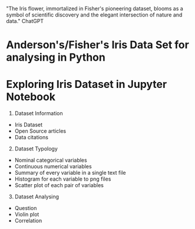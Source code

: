 "The Iris flower, immortalized in Fisher's pioneering dataset, blooms as a symbol of scientific discovery and the elegant intersection of nature and data." ChatGPT

# Anderson's/Fisher's Iris Data Set for analysing in Python

# Exploring Iris Dataset in Jupyter Notebook

1. Dataset Information

- Iris Dataset
- Open Source articles
- Data citations

2. Dataset Typology

- Nominal categorical variables
- Continuous numerical variables
- Summary of every variable in a single text file
- Histogram for each variable to png files
- Scatter plot of each pair of variables

3. Dataset Analysing

- Question
- Violin plot 
- Correlation